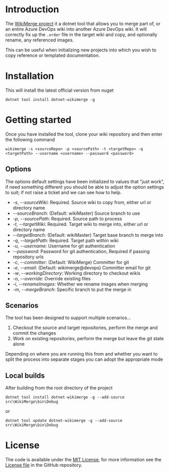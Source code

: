 # Introduction

The [WikiMerge project](https://github.com/phatcher/wikimerge) it a dotnet tool that allows you to merge part of, or an entire Azure DevOps wiki into another Azure DevOps wiki. It will correctly fix up the `.order` file in the target wiki and copy, and optionally rename, any referenced images.

This can be useful when initializing new projects into which you wish to copy reference or templated documentation.

# Installation

This will install the latest official version from nuget

`dotnet tool install dotnet-wikimerge -g`

# Getting started

Once you have installed the tool, clone your wiki repository and then enter the following command

`wikimerge -s <sourceRepo> -p <sourcePath> -t <targetRepo> -q <targetPath> --username <username> --password <password>`

## Options

The options default settings have been initialized to values that "just work", if need something different you should be able to adjust the option settings to suit; if not raise a ticket and we can see how to help.

* *-s*, *--sourceWiki*: Required. Source wiki to copy from, either url or directory name
* *--sourceBranch*: (Default: wikiMaster) Source branch to use
* *-p*, *--sourcePath*: Required. Source path to process
* *-t*, *--targetWiki*: Required. Target wiki to merge into, either url or directory name
* *--targetBranch*: (Default: wikiMaster) Target base branch to merge into
* *-q*, *--targetPath:* Required. Target path within wiki
* *-u*, *--username*: Username for git authentication
* *--password*: Password for git authentication, Required if passing repository urls
* *-c*, *--committer:* (Default: WikiMerge) Committer for git
* *-e*, *--email*: (Default: wikimerge@devops) Committer email for git
* *-w*, *--workingDirectory*: Working directory to checkout wikis
* *-o*, *--override*: Override existing files
* *-i*, *--renameImages*: Whether we rename images when merging
* *-m*, *--mergeBranch*: Specific branch to put the merge in

## Scenarios

The tool has been designed to support multiple scenarios...

1. Checkout the source and target repositories, perform the merge and commit the changes
1. Work on existing repositories, perform the merge but leave the git state alone

Depending on where you are running this from and whether you want to split the process into separate stages you can adopt the appropriate mode

## Local builds

After building from the root directory of the project 

`dotnet tool install dotnet-wikimerge -g --add-source src\WikiMerge\bin\Debug`

or 

`dotnet tool update dotnet-wikimerge -g --add-source src\WikiMerge\bin\Debug`


# License

The code is available under the [MIT License](http://en.wikipedia.org/wiki/MIT_License), for more information see the [License file][1] in the GitHub repository.

 [1]: https://github.com/phatcher/wikimerge/blob/main/License.md
